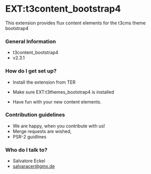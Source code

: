 # EXT:t3content_bootstrap4 #

This extension provides flux content elements for the t3cms theme bootstrap4

### General Information ###

* t3content_bootstrap4
* v2.3.1

### How do I get set up? ###

* Install the extension from TER
* Make sure EXT:t3themes_bootstrap4 is installed

* Have fun with your new content elements.

### Contribution guidelines ###

* We are happy, when you contribute with us!
* Merge requests are wished,
* PSR-2 guidlines

### Who do I talk to? ###

* Salvatore Eckel
* salvaracer@gmx.de